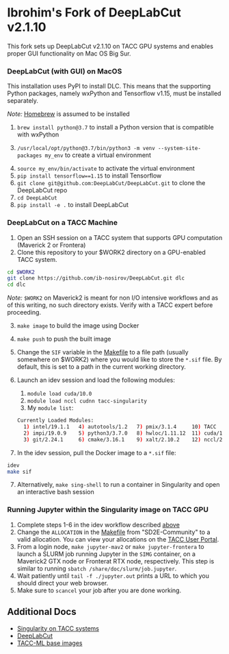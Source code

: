 # Ibrohim's Fork of DeepLabCut v2.1.10

This fork sets up DeepLabCut v2.1.10 on TACC GPU systems and enables proper GUI
functionality on Mac OS Big Sur.

### DeepLabCut (with GUI) on MacOS

This installation uses PyPI to install DLC. This means that the supporting
Python packages, namely wxPython and Tensorflow v1.15, must be installed separately.

*Note:* [Homebrew](https://brew.sh) is assumed to be installed

1. `brew install python@3.7` to install a Python version that is compatible
with wxPython
<!-- This path is env specific. User will need to `brew info python@3.7` 
to determine path to the brew installed 3.7 -->
3. `/usr/local/opt/python@3.7/bin/python3 -m venv --system-site-packages
my_env` to create a virtual environment
<!-- lose the brackets, user wants something that they can directly cut and paste -->
4. `source my_env/bin/activate` to activate the virtual environment
5. `pip install tensorflow==1.15` to install Tensorflow
6. `git clone git@github.com:DeepLabCut/DeepLabCut.git` to clone the
DeepLabCut repo
7. `cd DeepLabCut`
8. `pip install -e .` to install DeepLabCut

<!-- It's good that you are documenting your process somewhere. However, these 
docs above have a high likelihood of becoming stale. They are also env specific.
If I were to write the above paragraph, I would simply provide a link to DeepLabCut's
installation instructions, which we can assume are always up to date. -->

### DeepLabCut on a TACC Machine

1. Open an SSH session on a TACC system that supports GPU computation (Maverick
2 or Frontera)
2. Clone this repository to your $WORK2 directory on a GPU-enabled TACC system.
```bash
cd $WORK2
git clone https://github.com/ib-nosirov/DeepLabCut.git dlc
cd dlc
```

*Note:* `$WORK2` on Maverick2 is meant for non I/O intensive workflows and as
of this writing, no such directory exists. Verify with a TACC expert before
proceeding.

3. `make image` to build the image using Docker
4. `make push` to push the built image

4. Change the `SIF` variable in the [Makefile](./Makefile) to a file path
(usually somewhere on $WORK2) where you would like to store the `*.sif` file.
By default, this is set to a path in the current working directory.
5. Launch an idev session and load the following modules:
    1. `module load cuda/10.0`
    2. `module load nccl cudnn tacc-singularity`
    3. My `module list`:
    ```bash
    Currently Loaded Modules:
      1) intel/19.1.1   4) autotools/1.2   7) pmix/3.1.4     10) TACC            13) cudnn/7.6.2            (g)
      2) impi/19.0.9    5) python3/3.7.0   8) hwloc/1.11.12  11) cuda/10.0  (g)  14) ooops/1.4
      3) git/2.24.1     6) cmake/3.16.1    9) xalt/2.10.2    12) nccl/2.4.7 (g)  15) tacc-singularity/3.6.3
    ```
6. In the idev session, pull the Docker image to a `*.sif` file:
```bash
idev
make sif
```
7. Alternatively, `make sing-shell` to run a container in Singularity and open an interactive bash session

<!-- Again, great that you are documenting your workflow. But these docs could also
just reference upstream (my fork). Unless there is an error in my docs, in which case
a pull request (PR) to upstream would be appropriate. -->

### Running Jupyter within the Singularity image on TACC GPU

1. Complete steps 1-6 in the idev workflow described [above](#pull-and-run-the-docker-image-via-idev-and-singularity-on-tacc-gpu)
2. Change the `ALLOCATION` in the [Makefile](./Makefile) from "SD2E-Community" to a valid allocation. You can view your allocations on the [TACC User Portal](https://portal.tacc.utexas.edu/projects-and-allocations).
3. From a login node, `make jupyter-mav2` or `make jupyter-frontera` to launch
a SLURM job running Jupyter in the `SIMG` container, on a Maverick2 GTX node or
Fronterat RTX node, respectively. This step is similar to running `sbatch
/share/doc/slurm/job.jupyter`.
4. Wait patiently until `tail -f ./jupyter.out` prints a URL to which you
should direct your web browser.
5. Make sure to `scancel` your job after you are done working.

<!-- Same as above: the workflow is fine, but it's already documented elsewhere.
When posible, we should always try to consolidate documentation. Doing otherwise
makes docs disparate, difficult to read, and difficult to find. 

This is all great logging, but you will find that it is mostly for your own
reference. My daily journal looks a lot like this, and I encourage you to also try a daily journal.
The GUI section, for instance, will point to your env-specific
python3.7 installation, but will only work for (guesstimating here) 50% of users
just due to env/OS variability. This is often the problem with YouTube tutorials,
which is why I try to avoid them.

For official docs, best practice is usually to:
1. Reference other (in this case upstream) docs when possible
2. If upstream docs have errors, submit PR
  1. Note that errors does not mean "it didn't work for me". Issues with a users specific env cannot and should not be covered in docs.
  2. The space of user envs is usually too large to practically address them in one ground truth document.
3. Write and maintain documentation for use cases that are not covered by other docs.

"If I don't have detailed recapitulated docs, what will I give to Rayna at 
the end of the summer?"
You will (ideally) give her an ETL pipeline or sbatch script where she can
`sbatch ibrohims_script.sh --video my_video` on Stampede2 and everything above "just works".
That's one line of code that falls into category 3 mentioned above.
-->

## Additional Docs

* [Singularity on TACC systems](https://containers-at-tacc.readthedocs.io/en/latest/singularity/01.singularity_basics.html)
* [DeepLabCut](https://github.com/DeepLabCut/DeepLabCut)
* [TACC-ML base images](https://github.com/TACC/tacc-ml)

